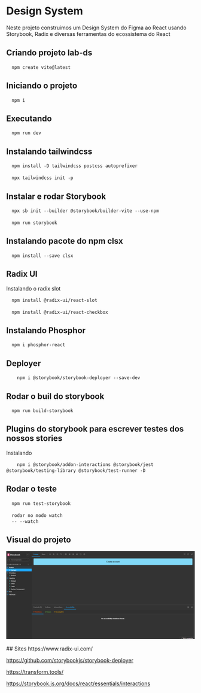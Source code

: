 # Design System 
Neste projeto construimos um Design System do Figma ao React usando Storybook, Radix e diversas ferramentas do ecossistema do React 

## Criando projeto lab-ds
```
  npm create vite@latest
```

## Iniciando o projeto
```
  npm i 
```

## Executando 
```
  npm run dev
```

## Instalando tailwindcss
```
  npm install -D tailwindcss postcss autoprefixer

  npx tailwindcss init -p 
```

## Instalar e rodar Storybook
```
  npx sb init --builder @storybook/builder-vite --use-npm

  npm run storybook
```

## Instalando pacote do npm clsx
```
  npm install --save clsx
```
## Radix UI
Instalando o radix slot
```
  npm install @radix-ui/react-slot

  npm install @radix-ui/react-checkbox

```

## Instalando Phosphor
```
  npm i phosphor-react
```

  ## Deployer
```
    npm i @storybook/storybook-deployer --save-dev
```

## Rodar o buil do storybook
```
  npm run build-storybook
```

 ## Plugins do storybook para escrever testes dos nossos stories
  Instalando 
```  
    npm i @storybook/addon-interactions @storybook/jest  @storybook/testing-library @storybook/test-runner -D 
```

## Rodar o teste
```
  npm run test-storybook

  rodar no modo watch 
  -- --watch
```
## Visual do projeto
<p>
  <img src=".github/storybook.png">
</p>
## Sites
https://www.radix-ui.com/

https://github.com/storybookjs/storybook-deployer

https://transform.tools/

https://storybook.js.org/docs/react/essentials/interactions